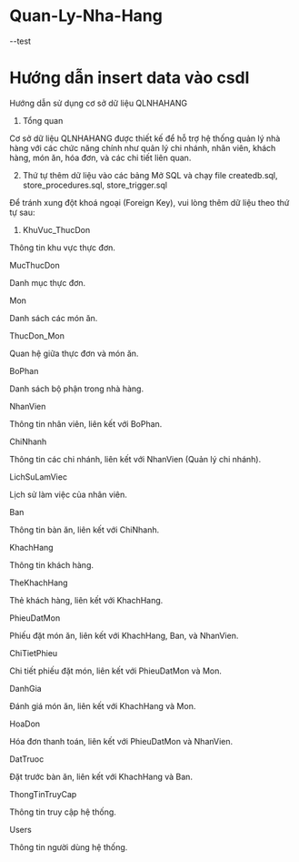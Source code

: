 # Quan-Ly-Nha-Hang
--test
# Hướng dẫn insert data vào csdl
Hướng dẫn sử dụng cơ sở dữ liệu QLNHAHANG

1. Tổng quan

Cơ sở dữ liệu QLNHAHANG được thiết kế để hỗ trợ hệ thống quản lý nhà hàng với các chức năng chính như quản lý chi nhánh, nhân viên, khách hàng, món ăn, hóa đơn, và các chi tiết liên quan.

2. Thứ tự thêm dữ liệu vào các bảng
Mở SQL và chạy file createdb.sql, store_procedures.sql, store_trigger.sql

Để tránh xung đột khoá ngoại (Foreign Key), vui lòng thêm dữ liệu theo thứ tự sau:

1. KhuVuc_ThucDon

Thông tin khu vực thực đơn.

MucThucDon

Danh mục thực đơn.

Mon

Danh sách các món ăn.

ThucDon_Mon

Quan hệ giữa thực đơn và món ăn.

BoPhan

Danh sách bộ phận trong nhà hàng.

NhanVien

Thông tin nhân viên, liên kết với BoPhan.

ChiNhanh

Thông tin các chi nhánh, liên kết với NhanVien (Quản lý chi nhánh).

LichSuLamViec

Lịch sử làm việc của nhân viên.

Ban

Thông tin bàn ăn, liên kết với ChiNhanh.

KhachHang

Thông tin khách hàng.

TheKhachHang

Thẻ khách hàng, liên kết với KhachHang.

PhieuDatMon

Phiếu đặt món ăn, liên kết với KhachHang, Ban, và NhanVien.

ChiTietPhieu

Chi tiết phiếu đặt món, liên kết với PhieuDatMon và Mon.

DanhGia

Đánh giá món ăn, liên kết với KhachHang và Mon.

HoaDon

Hóa đơn thanh toán, liên kết với PhieuDatMon và NhanVien.

DatTruoc

Đặt trước bàn ăn, liên kết với KhachHang và Ban.

ThongTinTruyCap

Thông tin truy cập hệ thống.

Users

Thông tin người dùng hệ thống.